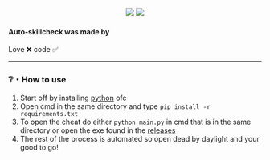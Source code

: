 <p align="center">
<img src="https://img.shields.io/github/stars/Rdimo/Auto-skillcheck?color=%d1062a&label=Stars&style=flat-square" </a>
<img src="https://img.shields.io/github/forks/Rdimo/Auto-skillcheck?color=%d1062a&label=Forks&style=flat-square" </a>
</p>

#### Auto-skillcheck was made by
Love ❌ code ✅

---

### ❔・How to use
1. Start off by installing [python](https://www.python.org/) ofc
2. Open cmd in the same directory and type `pip install -r requirements.txt`
3. To open the cheat do either `python main.py` in cmd that is in the same directory or open the exe found in the [releases](https://github.com/Rdimo/Auto-skillcheck/releases)
4. The rest of the process is automated so open dead by daylight and your good to go!